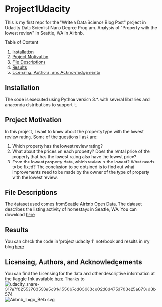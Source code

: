 # Project1Udacity
This is my first repo for the "Write a Data Science Blog Post" project in Udacity Data Scientist Nano Degree Program. 
Analysis of "Property with the lowest review" in Seattle, WA in Airbnb.

Table of Content
1. [Installation](#installation)
2. [Project Motivation](#Motivation)
3. [File Descriptions](#File)
4. [Results](#Results)
5. [Licensing, Authors, and Acknowledgements](#Licensing)

## Installation<a name="installation"></a>
The code is executed using Python version 3.*. with several libraries and anaconda distributions to support it.

## Project Motivation<a name="Motivation"></a>
In this project, I want to know about the property type with the lowest review rating. Some of the questions I ask are:
1. Which property has the lowest review rating?
2. What about the prices on each property? Does the rental price of the property that has the lowest rating also have the lowest price?
3. From the lowest property data, which review is the lowest? What needs to be fixed?
The conclusion to be obtained is to find out what improvements need to be made by the owner of the type of property with the lowest review.

## File Descriptions<a name="File"></a>
The dataset used comes fromSeattle Airbnb Open Data. The dataset describes the listing activity of homestays in Seattle, WA. You can download [here](https://www.kaggle.com/datasets/airbnb/seattle?select=listings.csv)

## Results<a name="Results"></a>
You can check the code in 'project udacity 1' notebook and results in my blog [here](https://medium.com/@sesilianw01/property-with-the-lowest-review-c3f4b90bc381)

## Licensing, Authors, and Acknowledgements<a name="Licensing"></a>
You can find the Licensing for the data and other descriptive information at the Kaggle link available [here](https://www.kaggle.com/datasets/airbnb/seattle?select=listings.csv)
Thanks to 
![udacity_share-317a7f82552763598a5c91e1550b7cd83663ce02d6d475d703e25a873cd3b574](https://user-images.githubusercontent.com/110796336/184758673-b6443995-f423-4f10-998c-5d63e726713e.png)
![Airbnb_Logo_Bélo svg](https://user-images.githubusercontent.com/110796336/184758362-43b666bc-8f5e-4086-bc73-3ae3cb572594.png) 
